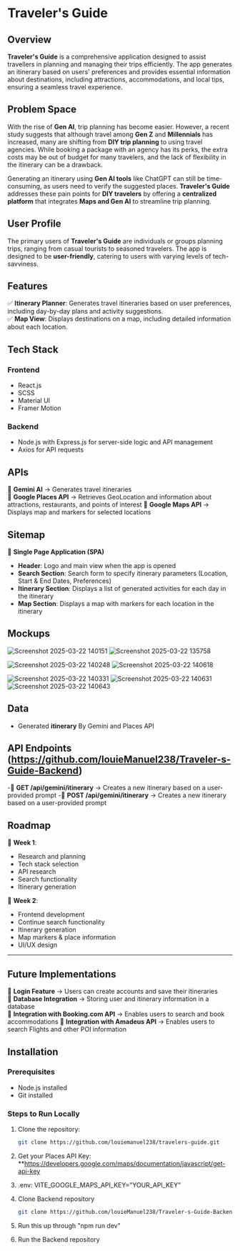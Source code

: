 # Traveler's Guide  

## Overview  

**Traveler's Guide** is a comprehensive application designed to assist travellers in planning and managing their trips efficiently. The app generates an itinerary based on users' preferences and provides essential information about destinations, including attractions, accommodations, and local tips, ensuring a seamless travel experience.  

## Problem Space  

With the rise of **Gen AI**, trip planning has become easier. However, a recent study suggests that although travel among **Gen Z** and **Millennials** has increased, many are shifting from **DIY trip planning** to using travel agencies. While booking a package with an agency has its perks, the extra costs may be out of budget for many travelers, and the lack of flexibility in the itinerary can be a drawback.  

Generating an itinerary using **Gen AI tools** like ChatGPT can still be time-consuming, as users need to verify the suggested places. **Traveler's Guide** addresses these pain points for **DIY travelers** by offering a **centralized platform** that integrates **Maps and Gen AI** to streamline trip planning.  

## User Profile  

The primary users of **Traveler's Guide** are individuals or groups planning trips, ranging from casual tourists to seasoned travelers. The app is designed to be **user-friendly**, catering to users with varying levels of tech-savviness.  

## Features  

✅ **Itinerary Planner**: Generates travel itineraries based on user preferences, including day-by-day plans and activity suggestions.  
✅ **Map View**: Displays destinations on a map, including detailed information about each location.  

## Tech Stack  

### Frontend  
- React.js  
- SCSS  
- Material UI  
- Framer Motion  

### Backend 
- Node.js with Express.js for server-side logic and API management  
- Axios for API requests 

## APIs  

🔹 **Gemini AI** → Generates travel itineraries  
🔹 **Google Places API** → Retrieves GeoLocation and information about attractions, restaurants, and points of interest
🔹 **Google Maps API** → Displays map and markers for selected locations  

## Sitemap  

📌 **Single Page Application (SPA)**  

- **Header**: Logo and main view when the app is opened  
- **Search Section**: Search form to specify itinerary parameters (Location, Start & End Dates, Preferences)    
- **Itinerary Section**: Displays a list of generated activities for each day in the itinerary  
- **Map Section**: Displays a map with markers for each location in the itinerary  

## Mockups  

![Screenshot 2025-03-22 140151](https://github.com/user-attachments/assets/57b2f563-199a-4029-98d0-7d0da843b629)
![Screenshot 2025-03-22 135758](https://github.com/user-attachments/assets/e77be692-2acc-430b-b77e-580f7183c410)


![Screenshot 2025-03-22 140248](https://github.com/user-attachments/assets/a8022856-778e-4fb7-9bd4-f0bff2cd816d)
![Screenshot 2025-03-22 140618](https://github.com/user-attachments/assets/3c2c5e5e-13f0-4d7c-b255-f7f0045a3478)


![Screenshot 2025-03-22 140331](https://github.com/user-attachments/assets/d1ec8f2f-e651-4f5a-92a3-6f003698b08c)
![Screenshot 2025-03-22 140631](https://github.com/user-attachments/assets/6c485ff4-7440-43d9-891b-f532f75d65fa)
![Screenshot 2025-03-22 140643](https://github.com/user-attachments/assets/fc076c38-b147-4f36-95c4-9d8d35280d41)

## Data  

- Generated **itinerary** By Gemini and Places API

## API Endpoints (https://github.com/louieManuel238/Traveler-s-Guide-Backend)  
-📌 **GET /api/gemini/itinerary** → Creates a new itinerary based on a user-provided prompt
-📌 **POST /api/gemini/itinerary** → Creates a new itinerary based on a user-provided prompt  

## Roadmap  

🚀 **Week 1**:  
- Research and planning  
- Tech stack selection  
- API research  
- Search functionality  
- Itinerary generation  

🚀 **Week 2**:  
- Frontend development  
- Continue search functionality  
- Itinerary generation  
- Map markers & place information  
- UI/UX design  

---

## Future Implementations  

🔹 **Login Feature** → Users can create accounts and save their itineraries   
🔹 **Database Integration** → Storing user and itinerary information in a database  
🔹 **Integration with Booking.com API** → Enables users to search and book accommodations 
🔹 **Integration with Amadeus API** → Enables users to search Flights and other POI information

## Installation  

### Prerequisites  
- Node.js installed  
- Git installed  

### Steps to Run Locally  

1. Clone the repository:  
   ```sh
   git clone https://github.com/louiemanuel238/travelers-guide.git

2. Get your Places API Key:
      **https://developers.google.com/maps/documentation/javascript/get-api-key
   
3. .env:
      VITE_GOOGLE_MAPS_API_KEY="YOUR_API_KEY"
   
4. Clone Backend repository
   ```sh
   git clone https://github.com/louieManuel238/Traveler-s-Guide-Backend.git

5. Run this up through "npm run dev"
6. Run the Backend repository
